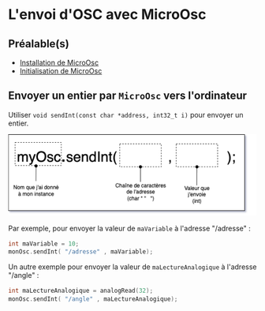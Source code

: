 # L'envoi d'OSC avec MicroOsc

## Préalable(s)

- [Installation de MicroOsc](/microosc/)
- [Initialisation de MicroOsc](/microosc/initialisation/)

## Envoyer un entier par `MicroOsc` vers l'ordinateur

Utiliser `void sendInt(const char *address, int32_t i)` pour envoyer un entier. 

![](./microosc_sendint.drawio.png)

Par exemple, pour envoyer la valeur de `maVariable` à l'adresse "/adresse" :
```cpp
int maVariable = 10;
monOsc.sendInt( "/adresse" , maVariable);
```

Un autre exemple pour envoyer la valeur de `maLectureAnalogique` à l'adresse "/angle" :
```cpp
int maLectureAnalogique = analogRead(32);
monOsc.sendInt( "/angle" , maLectureAnalogique);
```